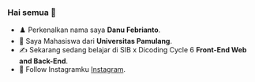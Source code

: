 ### Hai semua 👋

- ♟️ Perkenalkan nama saya **Danu Febrianto**.<br>
- 🎒 Saya Mahasiswa dari **Universitas Pamulang**.<br>
- ✍️ Sekarang sedang belajar di SIB x Dicoding Cycle 6 **Front-End Web and Back-End**.
- 💬 Follow Instagramku [Instagram](https://www.instagram.com/danufbrnt/).
